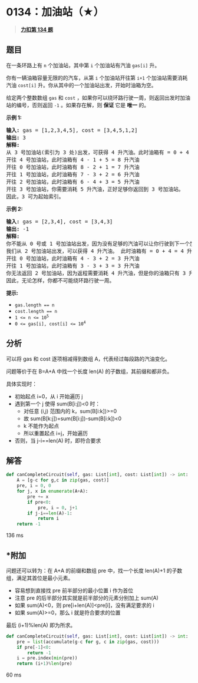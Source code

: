 # 0134：加油站（★）


> <u>**[力扣第 134 题](https://leetcode.cn/problems/gas-station/)**</u>

## 题目

<p>在一条环路上有 <code>n</code> 个加油站，其中第 <code>i</code> 个加油站有汽油 <code>gas[i]</code><em> </em>升。</p>

<p>你有一辆油箱容量无限的的汽车，从第<em> </em><code>i</code><em> </em>个加油站开往第<em> </em><code>i+1</code><em> </em>个加油站需要消耗汽油 <code>cost[i]</code><em> </em>升。你从其中的一个加油站出发，开始时油箱为空。</p>

<p>给定两个整数数组 <code>gas</code> 和 <code>cost</code> ，如果你可以绕环路行驶一周，则返回出发时加油站的编号，否则返回 <code>-1</code> 。如果存在解，则 <strong>保证</strong> 它是 <strong>唯一</strong> 的。</p>



<p><strong>示例 1:</strong></p>

<pre>
<strong>输入:</strong> gas = [1,2,3,4,5], cost = [3,4,5,1,2]
<strong>输出:</strong> 3
<strong>解释:
</strong>从 3 号加油站(索引为 3 处)出发，可获得 4 升汽油。此时油箱有 = 0 + 4 = 4 升汽油
开往 4 号加油站，此时油箱有 4 - 1 + 5 = 8 升汽油
开往 0 号加油站，此时油箱有 8 - 2 + 1 = 7 升汽油
开往 1 号加油站，此时油箱有 7 - 3 + 2 = 6 升汽油
开往 2 号加油站，此时油箱有 6 - 4 + 3 = 5 升汽油
开往 3 号加油站，你需要消耗 5 升汽油，正好足够你返回到 3 号加油站。
因此，3 可为起始索引。</pre>

<p><strong>示例 2:</strong></p>

<pre>
<strong>输入:</strong> gas = [2,3,4], cost = [3,4,3]
<strong>输出:</strong> -1
<strong>解释:
</strong>你不能从 0 号或 1 号加油站出发，因为没有足够的汽油可以让你行驶到下一个加油站。
我们从 2 号加油站出发，可以获得 4 升汽油。 此时油箱有 = 0 + 4 = 4 升汽油
开往 0 号加油站，此时油箱有 4 - 3 + 2 = 3 升汽油
开往 1 号加油站，此时油箱有 3 - 3 + 3 = 3 升汽油
你无法返回 2 号加油站，因为返程需要消耗 4 升汽油，但是你的油箱只有 3 升汽油。
因此，无论怎样，你都不可能绕环路行驶一周。</pre>



<p><strong>提示:</strong></p>

<ul>
<li><code>gas.length == n</code></li>
<li><code>cost.length == n</code></li>
<li><code>1 &lt;= n &lt;= 10<sup>5</sup></code></li>
<li><code>0 &lt;= gas[i], cost[i] &lt;= 10<sup>4</sup></code></li>
</ul>


## 分析

可以将 gas 和 cost 逐项相减得到数组 A，代表经过每段路的汽油变化。

问题等价于在 B=A+A 中找一个长度 len(A) 的子数组，其前缀和都非负。

具体实现时：
- 初始起点 i=0，从 i 开始遍历 j
- 遇到第一个 j 使得 sum(B[i:j])<0 时：
	- 对任意 (i,j) 范围内的 k，sum(B[i:k])>=0
	- 故 sum(B[k:j])=sum(B[i:j])-sum(B[i:k])<0
	- k 不能作为起点
	- 所以重置起点 i=j，开始遍历
- 否则，当 j-i==len(A) 时，即符合要求

## 解答

```python
def canCompleteCircuit(self, gas: List[int], cost: List[int]) -> int:
    A = [g-c for g,c in zip(gas, cost)]
    pre, i = 0, 0
    for j, x in enumerate(A+A):
        pre += x
        if pre<0:
            pre, i = 0, j+1
        if j-i==len(A)-1:
            return i
    return -1
```
136 ms

## *附加

问题还可以转为：在 A+A 的前缀和数组 pre 中，找一个长度 len(A)+1 的子数组，满足其首位是最小元素。
- 容易想到直接找 pre 前半部分的最小位置 i 作为首位
- 注意 pre 的后半部分其实就是前半部分的元素分别加上 sum(A)
- 如果 sum(A)<0，则 pre[i+len(A)]<pre[i]，没有满足要求的 i
- 如果 sum(A)>=0，那么 i 就是符合要求的位置

最后 (i+1)%len(A) 即为所求。

```python
def canCompleteCircuit(self, gas: List[int], cost: List[int]) -> int:
    pre = list(accumulate(g-c for g, c in zip(gas, cost)))
    if pre[-1]<0:
        return -1
    i = pre.index(min(pre))
    return (i+1)%len(pre)
```
60 ms
